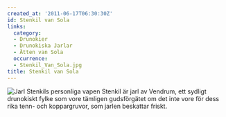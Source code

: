 ```yaml
---
created_at: '2011-06-17T06:30:30Z'
id: Stenkil van Sola
links:
  category:
  - Drunokier
  - Drunokiska Jarlar
  - Ätten van Sola
  occurrence:
  - Stenkil_Van_Sola.jpg
title: Stenkil van Sola
---
```


![Jarl Stenkils personliga vapen] Stenkil är jarl av Vendrum, ett sydligt drunokiskt fylke som vore
tämligen gudsförgätet om det inte vore för dess rika tenn- och koppargruvor, som jarlen beskattar
friskt.

  [Jarl Stenkils personliga vapen]: Stenkil_Van_Sola.jpg "Jarl Stenkils personliga vapen"